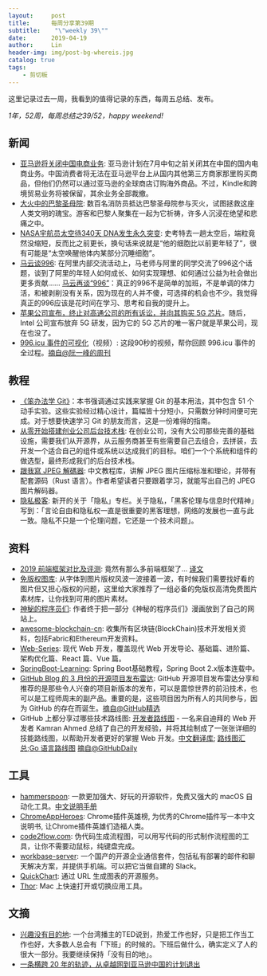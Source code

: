 ```yaml
---
layout:     post
title:      每周分享第39期
subtitle:    "\"weekly 39\""
date:       2019-04-19
author:     Lin
header-img: img/post-bg-whereis.jpg
catalog: true
tags:
    - 剪切板
---
```


这里记录过去一周，我看到的值得记录的东西，每周五总结、发布。

*1年，52周，每周总结之39/52，happy weekend!*

## 新闻

* [亚马逊将关闭中国电商业务](https://www.williamlong.info/archives/5678.html): 亚马逊计划在7月中旬之前关闭其在中国的国内电商业务。中国消费者将无法在亚马逊平台上从国内其他第三方商家那里购买商品，但他们仍然可以通过亚马逊的全球商店订购海外商品。不过，Kindle和跨境贸易业务将被保留，其余业务全部裁撤。
* [大火中的巴黎圣母院](https://cn.nytimes.com/slideshow/20190416/c16notre-dame-fire-photos-ss/?utm_source=tw-nytimeschinese&utm_medium=social&utm_campaign=cur#1): 数百名消防员抵达巴黎圣母院参与灭火，试图拯救这座人类文明的瑰宝。游客和巴黎人聚集在一起为它祈祷，许多人沉浸在绝望和悲痛之中。
* [NASA宇航员太空待340天 DNA发生永久突变](https://m.haiwainet.cn/ttc/3541083/2019/0415/content_31536768_1.html): 史考特去一趟太空后，端粒竟然没缩短，反而比之前更长，换句话来说就是“他的细胞比以前更年轻了”，很有可能是“太空唤醒他体内某部分沉睡细胞”。
* [马云谈996](https://mp.weixin.qq.com/s/oc0NugBjpsn1_mBtbib2Lg): 在阿里内部交流活动上，马老师与阿里的同学交流了996这个话题，谈到了阿里的年轻人如何成长、如何实现理想、如何通过公益为社会做出更多贡献…… [马云再谈“996”](https://www.cnbeta.com/articles/tech/837257.htm)：真正的996不是简单的加班，不是单调的体力活，和被剥削没有关系，因为现在的人并不傻，可选择的机会也不少。我觉得真正的996应该是花时间在学习、思考和自我的提升上。
* [苹果公司宣布，终止对高通公司的所有诉讼，并向其购买 5G 芯片](https://www.apple.com/newsroom/2019/04/qualcomm-and-apple-agree-to-drop-all-litigation/)。随后，Intel 公司宣布放弃 5G 研发，因为它的 5G 芯片的唯一客户就是苹果公司，现在也没了。
* [996.icu 事件的可视化](https://www.weibo.com/tv/v/Hp9hqmUGK)（视频）: 这段90秒的视频，帮你回顾 996.icu 事件的全过程。[摘自@阮一峰的周刊][ryf]

## 教程

* [《笨办法学 Git》](https://selfhostedserver.com/learngit)：本书强调通过实践来掌握 Git 的基本用法，其中包含 51 个动手实验。这些实验经过精心设计，篇幅皆十分短小，只需数分钟时间便可完成。对于想要快速学习 Git 的朋友而言，这是一份难得的指南。
* [从零开始搭建创业公司后台技术栈](http://www.phppan.com/2018/04/svr-stack/): 在创业公司，没有大公司那些完善的基础设施，需要我们从开源界，从云服务商甚至有些需要自己去组合，去拼装，去开发一个适合自己的组件或系统以达成我们的目标。咱们一个个系统和组件的做选型，最终形成我们的后台技术栈。
* [跟我寫 JPEG 解碼器](https://github.com/MROS/jpeg_tutorial): 中文教程库，讲解 JPEG 图片压缩标准和理论，并带有配套源码（Rust 语言）。作者希望读者只要跟着学习，就能写出自己的 JPEG 图片解码器。
* [隐私极客](https://dbarobin.com/2019/04/14/privacy-geek-prologue/): 新开的关于「隐私」专栏。关于隐私，「黑客伦理与信息时代精神」写到：「言论自由和隐私权一直是很重要的黑客理想，网络的发展也一直与此一致。隐私不只是一个伦理问题，它还是一个技术问题」。

## 资料

* [2019 前端框架对比及评测](https://medium.freecodecamp.org/a-realworld-comparison-of-front-end-frameworks-with-benchmarks-2019-update-4be0d3c78075): 竟然有那么多前端框架了... [译文](https://nextfe.com/frontend-frameworks-benchmark-2019/)
* [免版权图库](https://mp.weixin.qq.com/s/lPsR3-XCK-67gTtnrFq1pg): 从字体到图片版权风波一波接着一波，有时候我们需要找好看的图片但又担心版权的问题，这里给大家推荐了一组必备的免版权高清免费图片素材库，让你找到可用的图片素材。
* [神秘的程序员们](https://code2048.com/): 作者终于把一部分《神秘的程序员们》漫画放到了自己的网站上。
* [awesome-blockchain-cn](https://github.com/chaozh/awesome-blockchain-cn): 收集所有区块链(BlockChain)技术开发相关资料，包括Fabric和Ethereum开发资料。
* [Web-Series](https://github.com/wx-chevalier/Web-Series): 现代 Web 开发，覆盖现代 Web 开发导论、基础篇、进阶篇、架构优化篇、React 篇、Vue 篇。
* [SpringBoot-Learning](https://github.com/dyc87112/SpringBoot-Learning): Spring Boot基础教程，Spring Boot 2.x版本连载中。
* [GitHub Blog 的 3 月份的开源项目发布雷达](https://github.blog/2019-04-16-release-radar-march-2019/): GitHub 开源项目发布雷达分享和推荐的是那些令人兴奋的项目新版本的发布，可以是震惊世界的前沿技术，也可以是工程师周末的副产品。重要的是，这些项目因为所有人的共同参与，因为 GitHub 的存在而诞生。[摘自@GitHub精选][GitHub精选]
* GitHub 上都分享过哪些技术路线图: [开发者路线图](https://github.com/kamranahmedse/developer-roadmap) - 一名来自迪拜的 Web 开发者 Kamran Ahmed 总结了自己的开发经验，并将其绘制成了一张张详细的技能路线图，以帮助开发者更好的掌握 Web 开发。[中文翻译库](https://github.com/goodjack/developer-roadmap-chinese); [路线图汇总](https://github.com/orsanawwad/awesome-roadmaps);[Go 语言路线图](https://github.com/Alikhll/golang-developer-roadmap) [摘自@GitHubDaily][GitHubDaily]

## 工具

* [hammerspoon](https://github.com/Hammerspoon/hammerspoon): 一款更加强大、好玩的开源软件，免费又强大的 macOS 自动化工具。[中文说明手册](https://sspai.com/post/53992)
* [ChromeAppHeroes](https://github.com/zhaoolee/ChromeAppHeroes): Chrome插件英雄榜, 为优秀的Chrome插件写一本中文说明书, 让Chrome插件英雄们造福人类。
* [code2flow.com](https://code2flow.com/): 伪代码生成流程图，可以用写代码的形式制作流程图的工具，让你不需要动鼠标，纯键盘完成。
* [workbase-server](https://github.com/wanglian/workbase-server): 一个国产的开源企业通信套件，包括私有部署的邮件和聊天解决方案，并提供手机端。可以把它当做自建的 Slack。
* [QuickChart](https://quickchart.io/): 通过 URL 生成图表的开源服务。
* [Thor](https://github.com/gbammc/Thor): Mac 上快速打开或切换应用工具。

## 文摘

* [兴趣没有目的地](https://www.youtube.com/watch?v=CJd1Qiz8QDQ&feature=youtu.be): 一个台湾播主的TED说到，热爱工作也好，只是把工作当工作也好，大多数人总会有「下班」的时候的。下班后做什么，确实定义了人的很大一部分。我要继续保持「没有目的地」。
* [一条横跨 20 年的轨迹，从卓越网到亚马逊中国的计划退出](http://www.qdaily.com/articles/61440.html)


[ryf]:[http://www.ruanyifeng.com/blog/2019/04/weekly-issue-52.html]
[GitHub精选]:[https://mp.weixin.qq.com/s/IGfHgrWraM2LfEWI1kb2yQ]
[GitHubDaily]:[https://mp.weixin.qq.com/s/PtH4hfrwA3eHdLTt5jySfQ]
